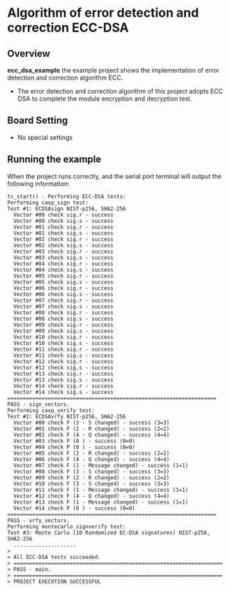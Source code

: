 # Algorithm of error detection and correction ECC-DSA

## Overview

**ecc_dsa_example** the example project shows the implementation of error detection and correction algorithm ECC.
- The error detection and correction algorithm of this project adopts ECC DSA to complete the module encryption and decryption test.

## Board Setting

- No special settings

## Running the example

When the project runs correctly, and the serial port terminal will output the following information:
```console
tc_start() - Performing ECC-DSA tests:
Performing cavp_sign test:
Test #1: ECDSAsign NIST-p256, SHA2-256
  Vector #00 check sig.r - success
  Vector #00 check sig.s - success
  Vector #01 check sig.r - success
  Vector #01 check sig.s - success
  Vector #02 check sig.r - success
  Vector #02 check sig.s - success
  Vector #03 check sig.r - success
  Vector #03 check sig.s - success
  Vector #04 check sig.r - success
  Vector #04 check sig.s - success
  Vector #05 check sig.r - success
  Vector #05 check sig.s - success
  Vector #06 check sig.r - success
  Vector #06 check sig.s - success
  Vector #07 check sig.r - success
  Vector #07 check sig.s - success
  Vector #08 check sig.r - success
  Vector #08 check sig.s - success
  Vector #09 check sig.r - success
  Vector #09 check sig.s - success
  Vector #10 check sig.r - success
  Vector #10 check sig.s - success
  Vector #11 check sig.r - success
  Vector #11 check sig.s - success
  Vector #12 check sig.r - success
  Vector #12 check sig.s - success
  Vector #13 check sig.r - success
  Vector #13 check sig.s - success
  Vector #14 check sig.r - success
  Vector #14 check sig.s - success
===================================================================
PASS - sign_vectors.
Performing cavp_verify test:
Test #2: ECDSAvrfy NIST-p256, SHA2-256
  Vector #00 check F (3 - S changed) - success (3=3)
  Vector #01 check F (2 - R changed) - success (2=2)
  Vector #02 check F (4 - Q changed) - success (4=4)
  Vector #03 check P (0 ) - success (0=0)
  Vector #04 check P (0 ) - success (0=0)
  Vector #05 check F (2 - R changed) - success (2=2)
  Vector #06 check F (4 - Q changed) - success (4=4)
  Vector #07 check F (1 - Message changed) - success (1=1)
  Vector #08 check F (3 - S changed) - success (3=3)
  Vector #09 check F (2 - R changed) - success (2=2)
  Vector #10 check F (3 - S changed) - success (3=3)
  Vector #11 check F (1 - Message changed) - success (1=1)
  Vector #12 check F (4 - Q changed) - success (4=4)
  Vector #13 check F (1 - Message changed) - success (1=1)
  Vector #14 check P (0 ) - success (0=0)
===================================================================
PASS - vrfy_vectors.
Performing montecarlo_signverify test:
Test #3: Monte Carlo (10 Randomized EC-DSA signatures) NIST-p256, SHA2-256
  ....................
>
> All ECC-DSA tests succeeded.
> ===================================================================
> PASS - main.
> ===================================================================
> PROJECT EXECUTION SUCCESSFUL
```
